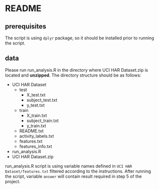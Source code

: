 # README

## prerequisites

The script is using `dplyr` package, so it should be installed prior to running the script.

## data
Please run run_analysis.R in the directory where UCI HAR Dataset.zip is located and **unzipped**. The directory structure should be as follows:


* UCI HAR Dataset
  * test
    * X_test.txt		
    * subject_test.txt	
    * y_test.txt
  * train
    * X_train.txt		
    * subject_train.txt	
    * y_train.txt
  * README.txt		
  * activity_labels.txt	
  * features.txt		
  * features_info.txt
* run_analysis.R
* UCI HAR Dataset.zip


run_analysis.R script is using variable names defined in `UCI HAR Dataset/features.txt` filtered according to the instructions. After running the script, variable `answer` will contain result required in step 5 of the project.
